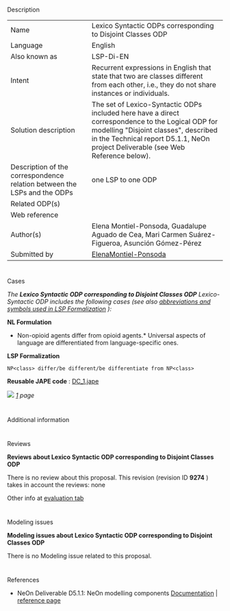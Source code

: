 # 

 Description




|  |  |
| --- | --- |
|  Name  |  Lexico Syntactic ODPs corresponding to Disjoint Classes ODP  |
|  Language  |  English  |
|  Also known as  |  LSP-Di-EN  |
|  Intent  |  Recurrent expressions in English that state that two are classes different from each other, i.e., they do not share instances or individuals.  |
|  Solution description  |  The set of Lexico-Syntactic ODPs included here have a direct correspondence to the Logical ODP for modelling "Disjoint classes", described in the Technical report D5.1.1, NeOn project Deliverable (see Web Reference below).  |
|  Description of the correspondence relation between the LSPs and the ODPs  |  one LSP to one ODP  |
|  Related ODP(s)  |  |
|  Web reference  |  |
|  Author(s)  |  Elena Montiel-Ponsoda, Guadalupe Aguado de Cea, Mari Carmen Suárez-Figueroa, Asunción Gómez-Pérez  |
|  Submitted by  | [ElenaMontiel-Ponsoda](../User/ElenaMontiel-Ponsoda "User:ElenaMontiel-Ponsoda")  |



  





# 

 Cases



_The
 __Lexico Syntactic ODP corresponding to Disjoint Classes ODP__ 
 Lexico-Syntactic ODP includes the following cases (see also
 [abbreviations and symbols used in LSP Formalization](../Community/LSPSymbols "Community:LSPSymbols") 
 ):_ 




  







__NL Formulation__ 



* Non-opioid agents differ from opioid agents.* Universal aspects of language are differentiated from language-specific ones.


__LSP Formalization__ 




```
NP<class> differ/be different/be differentiate from NP<class>

```


__Reusable JAPE code__ 
 :
 [DC\_1.jape](../images/0/01/DC_1.jape "DC 1.jape") 






[![](../images/thumb/8/87/ArrowRight.gif/11px-ArrowRight.gif)](../Image/ArrowRight.gif "ArrowRight.gif")
_[1](../Submissions/Lexico_Syntactic_ODP_corresponding_to_Disjoint_Classes_ODP/1 "Submissions:Lexico Syntactic ODP corresponding to Disjoint Classes ODP/1") 
 page_ 




# 

 Additional information



# 

 Reviews




__Reviews about Lexico Syntactic ODP corresponding to Disjoint Classes ODP__ 


 There is no review about this proposal.
This revision (revision ID
 __9274__ 
 ) takes in account the reviews: none
 



 Other info at
 [evaluation tab](http://ontologydesignpatterns.org/wiki/index.php?title=Submissions:Lexico_Syntactic_ODP_corresponding_to_Disjoint_Classes_ODP&action=evaluation "http://ontologydesignpatterns.org/wiki/index.php?title=Submissions:Lexico_Syntactic_ODP_corresponding_to_Disjoint_Classes_ODP&action=evaluation") 





  





# 

 Modeling issues




__Modeling issues about Lexico Syntactic ODP corresponding to Disjoint Classes ODP__ 


 There is no Modeling issue related to this proposal.
 




  





# 

 References


* NeOn Deliverable D5.1.1: NeOn modelling components [Documentation](http://droz.dia.fi.upm.es/neon/servlet/download?ontology=Documentation+Ontology&concept=Deliverable&instanceSet=neon&instance=D5.1.1%3A+NeOn+modelling+components&attribute=On-line+PDF+Version&value=NeOn_2007_D5.1.1.pdf "http://droz.dia.fi.upm.es/neon/servlet/download?ontology=Documentation+Ontology&concept=Deliverable&instanceSet=neon&instance=D5.1.1%3A+NeOn+modelling+components&attribute=On-line+PDF+Version&value=NeOn_2007_D5.1.1.pdf")  | [reference page](../Community/References/NeOn_Deliverable_D5_1_1_2 "Community:References/NeOn Deliverable D5 1 1 2")